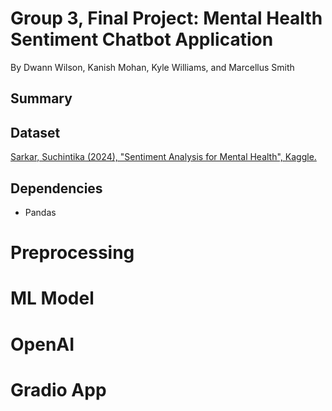# Group 3, Final Project: Mental Health Sentiment Chatbot Application
By Dwann Wilson, Kanish Mohan, Kyle Williams, and Marcellus Smith
## Summary

## Dataset
[Sarkar, Suchintika (2024), "Sentiment Analysis for Mental Health", Kaggle.](https://www.kaggle.com/datasets/suchintikasarkar/sentiment-analysis-for-mental-health)
## Dependencies
* Pandas

# Preprocessing

# ML Model


# OpenAI


# Gradio App

